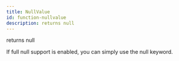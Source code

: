 ```yaml
---
title: NullValue
id: function-nullvalue
description: returns null
---
```


returns null

If full null support is enabled, you can simply use the null keyword.
